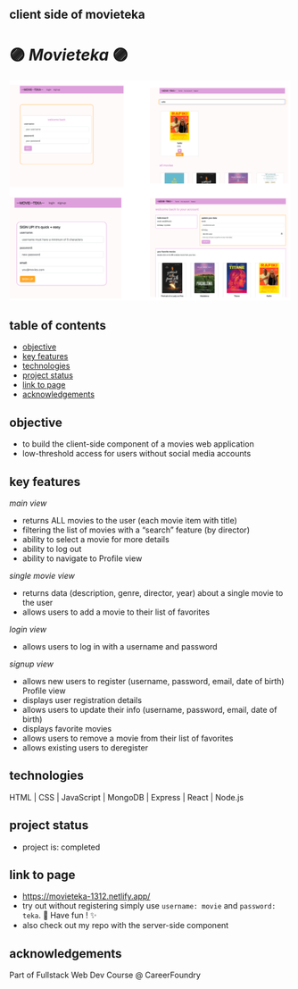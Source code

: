 ##  client side of movieteka
# :purple_circle: *Movieteka* :purple_circle:

![deployed app](./img/deployed_movieteka.png?raw=true "collage of deployed app")

## table of contents
* [objective](#objective)
* [key features](#key-features)
* [technologies](#technologies)
* [project status](#project-status)
* [link to page](#link-to-page)
* [acknowledgements](#acknowledgements)

## objective
- to build the client-side component of a movies web application
- low-threshold access for users without social media accounts

## key features
*main view*
- returns ALL movies to the user (each movie item with title)
- filtering the list of movies with a “search” feature (by director)
- ability to select a movie for more details
- ability to log out
- ability to navigate to Profile view

*single movie view*
- returns data (description, genre, director, year) about a single movie to the user
- allows users to add a movie to their list of favorites

*login view*
- allows users to log in with a username and password

*signup view*
- allows new users to register (username, password, email, date of birth)
Profile view
- displays user registration details
- allows users to update their info (username, password, email, date of birth)
- displays favorite movies
- allows users to remove a movie from their list of favorites
- allows existing users to deregister

## technologies
HTML | CSS | JavaScript | MongoDB | Express | React | Node.js

## project status
- project is: completed

## link to page
- https://movieteka-1312.netlify.app/
- try out without registering simply use `username: movie` and `password: teka`. 🎥 Have fun ! ✨
- also check out my repo with the server-side component 

## acknowledgements
Part of Fullstack Web Dev Course @ CareerFoundry
